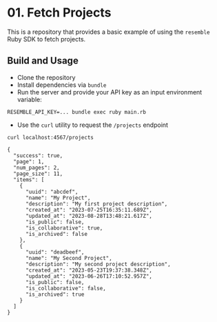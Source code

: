 # 01. Fetch Projects

This is a repository that provides a basic example of using the `resemble` Ruby SDK to fetch projects.

## Build and Usage
- Clone the repository
- Install dependencies via `bundle`
- Run the server and provide your API key as an input environment variable:
```
RESEMBLE_API_KEY=... bundle exec ruby main.rb
```

- Use the `curl` utility to request the `/projects` endpoint 

```
curl localhost:4567/projects

{
  "success": true,
  "page": 1,
  "num_pages": 2,
  "page_size": 11,
  "items": [
    {
      "uuid": "abcdef",
      "name": "My Project",
      "description": "My first project description",
      "created_at": "2023-07-25T16:35:11.689Z",
      "updated_at": "2023-08-28T13:48:21.617Z",
      "is_public": false,
      "is_collaborative": true,
      "is_archived": false
    },
    {
      "uuid": "deadbeef",
      "name": "My Second Project",
      "description": "My second project description",
      "created_at": "2023-05-23T19:37:38.348Z",
      "updated_at": "2023-06-26T17:10:52.957Z",
      "is_public": false,
      "is_collaborative": false,
      "is_archived": true
    }
  ]
}

```
